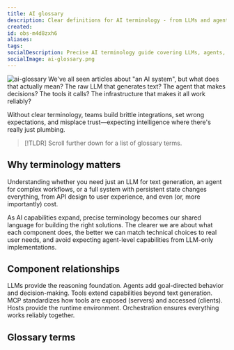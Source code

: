 ```yaml
---
title: AI glossary
description: Clear definitions for AI terminology - from LLMs and agents to orchestration and MCP components. Understand what each component does and how they work together in modern AI systems.
created:
id: obs-m4d8zxh6
aliases:
tags:
socialDescription: Precise AI terminology guide covering LLMs, agents, tools, orchestration, and MCP components. Essential vocabulary for building reliable AI systems.
socialImage: ai-glossary.png
---
```


![ai-glossary](static/ai-glossary.png)
We've all seen articles about "an AI system", but what does that actually mean? The raw LLM that generates text? The agent that makes decisions? The tools it calls? The infrastructure that makes it all work reliably?

Without clear terminology, teams build brittle integrations, set wrong expectations, and misplace trust—expecting intelligence where there's really just plumbing.

> [!TLDR] Scroll further down for a list of glossary terms.

## Why terminology matters

Understanding whether you need just an LLM for text generation, an agent for complex workflows, or a full system with persistent state changes everything, from API design to user experience, and even (or, more importantly) cost.

As AI capabilities expand, precise terminology becomes our shared language for building the right solutions. The clearer we are about what each component does, the better we can match technical choices to real user needs, and avoid expecting agent-level capabilities from LLM-only implementations.

## Component relationships

LLMs provide the reasoning foundation. Agents add goal-directed behavior and decision-making. Tools extend capabilities beyond text generation. MCP standardizes how tools are exposed (servers) and accessed (clients). Hosts provide the runtime environment. Orchestration ensures everything works reliably together.

## Glossary terms
